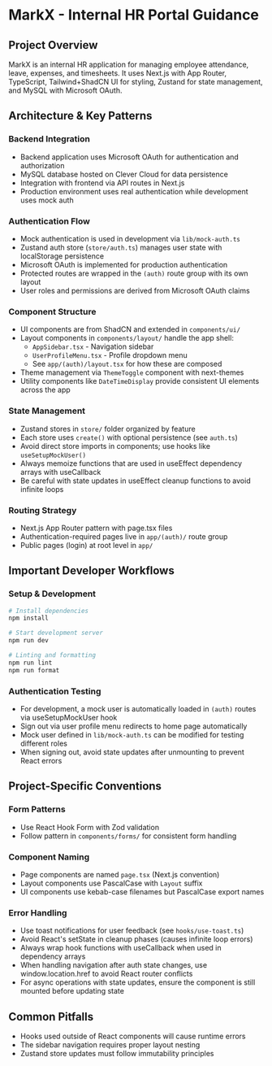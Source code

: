 # MarkX - Internal HR Portal Guidance

## Project Overview
MarkX is an internal HR application for managing employee attendance, leave, expenses, and timesheets. It uses Next.js with App Router, TypeScript, Tailwind+ShadCN UI for styling, Zustand for state management, and MySQL with Microsoft OAuth.

## Architecture & Key Patterns

### Backend Integration
- Backend application uses Microsoft OAuth for authentication and authorization
- MySQL database hosted on Clever Cloud for data persistence
- Integration with frontend via API routes in Next.js
- Production environment uses real authentication while development uses mock auth

### Authentication Flow
- Mock authentication is used in development via `lib/mock-auth.ts`
- Zustand auth store (`store/auth.ts`) manages user state with localStorage persistence
- Microsoft OAuth is implemented for production authentication
- Protected routes are wrapped in the `(auth)` route group with its own layout
- User roles and permissions are derived from Microsoft OAuth claims

### Component Structure
- UI components are from ShadCN and extended in `components/ui/`
- Layout components in `components/layout/` handle the app shell:
  - `AppSidebar.tsx` - Navigation sidebar
  - `UserProfileMenu.tsx` - Profile dropdown menu
  - See `app/(auth)/layout.tsx` for how these are composed
- Theme management via `ThemeToggle` component with next-themes
- Utility components like `DateTimeDisplay` provide consistent UI elements across the app

### State Management
- Zustand stores in `store/` folder organized by feature
- Each store uses `create()` with optional persistence (see `auth.ts`)
- Avoid direct store imports in components; use hooks like `useSetupMockUser()`
- Always memoize functions that are used in useEffect dependency arrays with useCallback
- Be careful with state updates in useEffect cleanup functions to avoid infinite loops

### Routing Strategy
- Next.js App Router pattern with page.tsx files
- Authentication-required pages live in `app/(auth)/` route group
- Public pages (login) at root level in `app/`

## Important Developer Workflows

### Setup & Development
```bash
# Install dependencies
npm install

# Start development server
npm run dev

# Linting and formatting
npm run lint
npm run format
```

### Authentication Testing
- For development, a mock user is automatically loaded in `(auth)` routes via useSetupMockUser hook
- Sign out via user profile menu redirects to home page automatically
- Mock user defined in `lib/mock-auth.ts` can be modified for testing different roles
- When signing out, avoid state updates after unmounting to prevent React errors

## Project-Specific Conventions

### Form Patterns
- Use React Hook Form with Zod validation
- Follow pattern in `components/forms/` for consistent form handling

### Component Naming
- Page components are named `page.tsx` (Next.js convention)
- Layout components use PascalCase with `Layout` suffix
- UI components use kebab-case filenames but PascalCase export names

### Error Handling
- Use toast notifications for user feedback (see `hooks/use-toast.ts`)
- Avoid React's setState in cleanup phases (causes infinite loop errors)
- Always wrap hook functions with useCallback when used in dependency arrays
- When handling navigation after auth state changes, use window.location.href to avoid React router conflicts
- For async operations with state updates, ensure the component is still mounted before updating state

## Common Pitfalls
- Hooks used outside of React components will cause runtime errors
- The sidebar navigation requires proper layout nesting
- Zustand store updates must follow immutability principles
